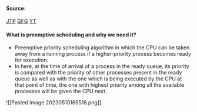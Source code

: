 #### Source:
[JTP](https://www.javatpoint.com/os-preemptive-priority-scheduling)
[GFG](https://www.geeksforgeeks.org/program-for-preemptive-priority-cpu-scheduling/)
[YT](https://www.youtube.com/watch?v=wldjV-wVvhg&list=PLXj4XH7LcRfDrdQuJTHIPmKMpa7eYVaPm&index=25)

#### What is preemptive scheduling and why we need it?

* Preemptive priority scheduling algorithm in which the CPU can be taken away from a running process if a higher-priority process becomes ready for execution.
* In here, at the time of arrival of a process in the ready queue, its priority is compared with the priority of other processes present in the ready queue as well as with the one which is being executed by the CPU at that point of time, the one with highest priority among all the available processes will be given the CPU next.

![[Pasted image 20230510165518.png]]

